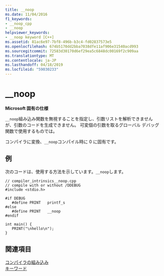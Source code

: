 ```yaml
---
title: __noop
ms.date: 11/04/2016
f1_keywords:
- __noop_cpp
- __noop
helpviewer_keywords:
- __noop keyword [C++]
ms.assetid: 81ac6e97-7bf8-496b-b3c4-fd02837573e5
ms.openlocfilehash: 674b5170dd2bba7038dfe11af906e31540acd993
ms.sourcegitcommit: 72583d30170d6ef29ea5c6848dc00169f2c909aa
ms.translationtype: MT
ms.contentlocale: ja-JP
ms.lasthandoff: 04/18/2019
ms.locfileid: "59030233"
---
```

# <a name="noop"></a>__noop

**Microsoft 固有の仕様**

`__noop`組み込み関数を無視することを指定し、引数リストを解析できませんが、引数のコードを生成できません。 可変個の引数を取るグローバル デバッグ関数で使用するものでは。

コンパイラに変換、`__noop`コンパイル時に 0 に固有です。

## <a name="example"></a>例

次のコードは、使用する方法を示しています。`__noop`します。

```
// compiler_intrinsics__noop.cpp
// compile with or without /DDEBUG
#include <stdio.h>

#if DEBUG
   #define PRINT   printf_s
#else
   #define PRINT   __noop
#endif

int main() {
   PRINT("\nhello\n");
}
```

## <a name="see-also"></a>関連項目

[コンパイラの組み込み](../intrinsics/compiler-intrinsics.md)<br/>
[キーワード](../cpp/keywords-cpp.md)